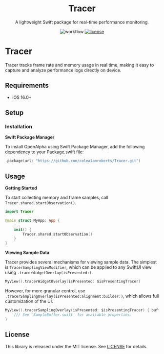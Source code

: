 <h1 align="center">Tracer</h1>
<p align="center">
</p>
<p align="center">A lightweight Swift package for real-time performance monitoring.</p>
<p align="center">
  <img alt="workflow" src="https://github.com/colealanroberts/Tracer/actions/workflows/main.yml/badge.svg"></a>
  <a href="LICENSE"><img alt="license" src="https://img.shields.io/badge/license-MIT-black.svg"></a>
</p>


# Tracer

Tracer tracks frame rate and memory usage in real time, making it easy to capture and analyze performance logs directly on device.

## Requirements

- iOS 16.0+

## Setup
### Installation

**Swift Package Manager**

To install OpenAlpha using Swift Package Manager, add the following dependency to your Package.swift file:

```swift
.package(url: "https://github.com/colealanroberts/Tracer.git")
```

## Usage

**Getting Started**

To start collecting memory and frame samples, call `Tracer.shared.startObservation()`. 

```swift
import Tracer

@main struct MyApp: App {
    ...
    init() {
        Tracer.shared.startObservation()
    }
}
```

**Viewing Sample Data**

Tracer provides several mechanisms for viewing sample data. The simplest is `TracerSamplingViewModifier`, which can be applied to any SwiftUI view using `.tracerWidgetOverlay(isPresented:)`.

```swift
MyView().tracerWidgetOverlay(isPresented: $isPresentingTracer)
```

However, for more granular control, use `.tracerSamplingOverlay(isPresented:alignment:builder:)`, which allows full customization of the UI.

```swift
MyView().tracerSamplingOverlay(isPresented: $isPresentingTracer) { buffer in
    /// See `SampleBuffer.swift` for available properties.
}
```



## License
This library is released under the MIT license. See [LICENSE](LICENSE) for details.

